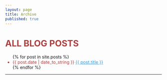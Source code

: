 ```yaml
---
layout: page
title: Archive
published: true
---
```


<h1 style='color:#ac4142'>ALL BLOG POSTS</h1>
<ul class="posts" >
      {% for post in site.posts %}
      <li style='color:#ac4142'><span> {{ post.date | date_to_string }}</span> <a style='color:#3498DB' href="{{ post.url }}">{{ post.title }}</a></li>
      {% endfor %}
   </ul>
<hr>
<div 
